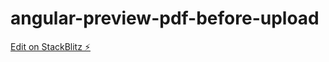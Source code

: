 # angular-preview-pdf-before-upload

[Edit on StackBlitz ⚡️](https://stackblitz.com/edit/ng2-pdf-viewer-18gnit)